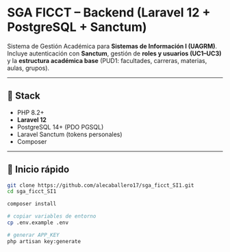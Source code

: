 # SGA FICCT – Backend (Laravel 12 + PostgreSQL + Sanctum)

Sistema de Gestión Académica para **Sistemas de Información I (UAGRM)**.  
Incluye autenticación con **Sanctum**, gestión de **roles y usuarios (UC1–UC3)** y la **estructura académica base** (PUD1: facultades, carreras, materias, aulas, grupos).

---

## 🔧 Stack
- PHP 8.2+
- **Laravel 12**
- PostgreSQL 14+ (PDO PGSQL)
- Laravel Sanctum (tokens personales)
- Composer

---

## 🚀 Inicio rápido

```bash
git clone https://github.com/alecaballero17/sga_ficct_SI1.git
cd sga_ficct_SI1

composer install

# copiar variables de entorno
cp .env.example .env

# generar APP_KEY
php artisan key:generate

